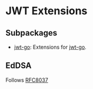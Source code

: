 # JWT Extensions

## Subpackages

- [jwt-go](./jwt-go): Extensions for [jwt-go](https://github.com/dgrijalva/jwt-go).

## EdDSA

Follows [RFC8037](https://tools.ietf.org/html/rfc8037)
